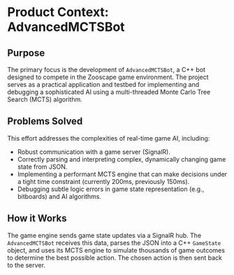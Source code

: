 # Product Context: AdvancedMCTSBot

## Purpose

The primary focus is the development of `AdvancedMCTSBot`, a C++ bot designed to compete in the Zooscape game environment. The project serves as a practical application and testbed for implementing and debugging a sophisticated AI using a multi-threaded Monte Carlo Tree Search (MCTS) algorithm.

## Problems Solved

This effort addresses the complexities of real-time game AI, including:
- Robust communication with a game server (SignalR).
- Correctly parsing and interpreting complex, dynamically changing game state from JSON.
- Implementing a performant MCTS engine that can make decisions under a tight time constraint (currently 200ms, previously 150ms).
- Debugging subtle logic errors in game state representation (e.g., bitboards) and AI algorithms.

## How it Works

The game engine sends game state updates via a SignalR hub. The `AdvancedMCTSBot` receives this data, parses the JSON into a C++ `GameState` object, and uses its MCTS engine to simulate thousands of game outcomes to determine the best possible action. The chosen action is then sent back to the server.